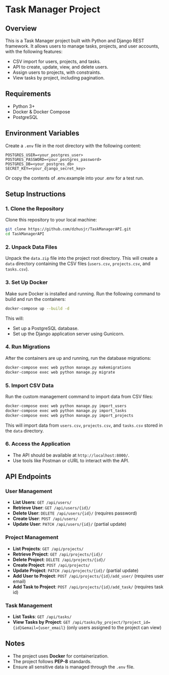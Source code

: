 # Task Manager Project

## Overview
This is a Task Manager project built with Python and Django REST framework. It allows users to manage tasks, projects, and user accounts, with the following features:
- CSV import for users, projects, and tasks.
- API to create, update, view, and delete users.
- Assign users to projects, with constraints.
- View tasks by project, including pagination.

## Requirements
- Python 3+
- Docker & Docker Compose
- PostgreSQL

## Environment Variables
Create a `.env` file in the root directory with the following content:

```
POSTGRES_USER=<your_postgres_user>
POSTGRES_PASSWORD=<your_postgres_password>
POSTGRES_DB=<your_postgres_db>
SECRET_KEY=<your_django_secret_key>
```
Or copy the contents of .env.example into your .env for a test run.

## Setup Instructions

### 1. Clone the Repository
Clone this repository to your local machine:

```bash
git clone https://github.com/dzhusjr/TaskManagerAPI.git
cd TaskManagerAPI
```

### 2. Unpack Data Files
Unpack the `data.zip` file into the project root directory. This will create a `data` directory containing the CSV files (`users.csv`, `projects.csv`, and `tasks.csv`).

### 3. Set Up Docker
Make sure Docker is installed and running. Run the following command to build and run the containers:

```bash
docker-compose up --build -d
```

This will:
- Set up a PostgreSQL database.
- Set up the Django application server using Gunicorn.

### 4. Run Migrations
After the containers are up and running, run the database migrations:

```bash
docker-compose exec web python manage.py makemigrations
docker-compose exec web python manage.py migrate
```

### 5. Import CSV Data
Run the custom management command to import data from CSV files:

```bash
docker-compose exec web python manage.py import_users
docker-compose exec web python manage.py import_tasks
docker-compose exec web python manage.py import_projects
```

This will import data from `users.csv`, `projects.csv`, and `tasks.csv` stored in the `data` directory.

### 6. Access the Application
- The API should be available at `http://localhost:8000/`.
- Use tools like Postman or cURL to interact with the API.

## API Endpoints
### User Management
- **List Users**: `GET /api/users/`
- **Retrieve User**: `GET /api/users/{id}/`
- **Delete User**: `DELETE /api/users/{id}/` (requires password)
- **Create User**: `POST /api/users/`
- **Update User**: `PATCH /api/users/{id}/` (partial update)

### Project Management
- **List Projects**: `GET /api/projects/`
- **Retrieve Project**: `GET /api/projects/{id}/`
- **Delete Project**: `DELETE /api/projects/{id}/`
- **Create Project**: `POST /api/projects/`
- **Update Project**: `PATCH /api/projects/{id}/` (partial update)
- **Add User to Project**: `POST /api/projects/{id}/add_user/` (requires user email)
- **Add Task to Project**: `POST /api/projects/{id}/add_task/` (requires task id)

### Task Management
- **List Tasks**: `GET /api/tasks/`
- **View Tasks by Project**: `GET /api/tasks/by_project/?project_id={id}&email={user_email}` (only users assigned to the project can view)

## Notes
- The project uses **Docker** for containerization.
- The project follows **PEP-8** standards.
- Ensure all sensitive data is managed through the `.env` file.
